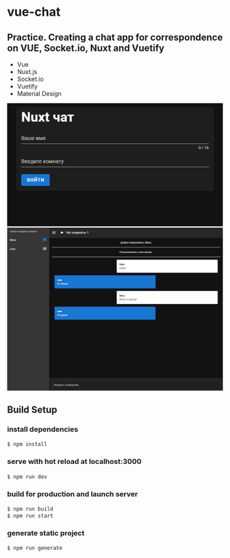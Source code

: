 # vue-chat
## Practice. Creating a chat app for correspondence on VUE, Socket.io, Nuxt and Vuetify

* Vue
* Nuxt.js
* Socket.io
* Vuetify
* Material Design

![vuechat-project](vue-chat/screenshots/demo.png "vuechat-project")
![vuechat-project](vue-chat/screenshots/demo2.png "vuechat-project")

## Build Setup

### install dependencies
```
$ npm install
```
### serve with hot reload at localhost:3000
```
$ npm run dev
```
### build for production and launch server
```
$ npm run build
$ npm run start
```
### generate static project
```
$ npm run generate
```

